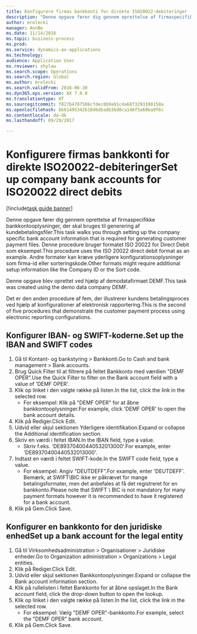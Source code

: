 ```yaml
--- 
title: Konfigurere firmas bankkonti for direkte ISO20022-debiteringer
description: "Denne opgave fører dig gennem oprettelse af firmaspecifikke bankkontooplysninger, der skal bruges til generering af kundebetalingsfiler."
author: mrolecki
manager: AnnBe
ms.date: 11/14/2016
ms.topic: business-process
ms.prod: 
ms.service: dynamics-ax-applications
ms.technology: 
audience: Application User
ms.reviewer: shylaw
ms.search.scope: Operations
ms.search.region: Global
ms.author: mrolecki
ms.search.validFrom: 2016-06-30
ms.dyn365.ops.version: AX 7.0.0
ms.translationtype: HT
ms.sourcegitcommit: f827b4787506cfdec8b9a91c4a68f3293190158a
ms.openlocfilehash: 6b61495342b18d6dbadb36d8ca146f5a68ba9f6c
ms.contentlocale: da-dk
ms.lasthandoff: 09/29/2017

---
```

# <a name="set-up-company-bank-accounts-for-iso20022-direct-debits"></a><span data-ttu-id="b9c26-103">Konfigurere firmas bankkonti for direkte ISO20022-debiteringer</span><span class="sxs-lookup"><span data-stu-id="b9c26-103">Set up company bank accounts for ISO20022 direct debits</span></span>

[!include[task guide banner](../../includes/task-guide-banner.md)]

<span data-ttu-id="b9c26-104">Denne opgave fører dig gennem oprettelse af firmaspecifikke bankkontooplysninger, der skal bruges til generering af kundebetalingsfiler.</span><span class="sxs-lookup"><span data-stu-id="b9c26-104">This task walks you through setting up the company specific bank account information that is required for generating customer payment files.</span></span> <span data-ttu-id="b9c26-105">Denne procedure bruger formatet ISO 20022 for Direct Debit som eksempel.</span><span class="sxs-lookup"><span data-stu-id="b9c26-105">This procedure uses the ISO 20022 direct debit format as an example.</span></span> <span data-ttu-id="b9c26-106">Andre formater kan kræve yderligere konfigurationsoplysninger som firma-id eller sorteringskode.</span><span class="sxs-lookup"><span data-stu-id="b9c26-106">Other formats might require additional setup information like the Company ID or the Sort code.</span></span>



<span data-ttu-id="b9c26-107">Denne opgave blev oprettet ved hjælp af demodatafirmaet DEMF.</span><span class="sxs-lookup"><span data-stu-id="b9c26-107">This task was created using the demo data company DEMF.</span></span>



<span data-ttu-id="b9c26-108">Det er den anden procedure af fem, der illustrerer kundens betalingsproces ved hjælp af konfigurationer af elektronisk rapportering.</span><span class="sxs-lookup"><span data-stu-id="b9c26-108">This is the second of five procedures that demonstrate the customer payment process using electronic reporting configurations.</span></span>


## <a name="set-up-the-iban-and-swift-codes"></a><span data-ttu-id="b9c26-109">Konfigurer IBAN- og SWIFT-koderne.</span><span class="sxs-lookup"><span data-stu-id="b9c26-109">Set up the IBAN and SWIFT codes</span></span>
1. <span data-ttu-id="b9c26-110">Gå til Kontant- og bankstyring > Bankkonti.</span><span class="sxs-lookup"><span data-stu-id="b9c26-110">Go to Cash and bank management > Bank accounts.</span></span>
2. <span data-ttu-id="b9c26-111">Brug Quick Filter til at filtrere på feltet Bankkonto med værdien "DEMF OPER".</span><span class="sxs-lookup"><span data-stu-id="b9c26-111">Use the Quick Filter to filter on the Bank account field with a value of 'DEMF OPER'.</span></span>
3. <span data-ttu-id="b9c26-112">Klik op linket i den valgte række på listen.</span><span class="sxs-lookup"><span data-stu-id="b9c26-112">In the list, click the link in the selected row.</span></span>
    * <span data-ttu-id="b9c26-113">For eksempel: Klik på "DEMF OPER" for at åbne bankkontooplysninger.</span><span class="sxs-lookup"><span data-stu-id="b9c26-113">For example, click 'DEMF OPER' to open the bank account details.</span></span>  
4. <span data-ttu-id="b9c26-114">Klik på Rediger.</span><span class="sxs-lookup"><span data-stu-id="b9c26-114">Click Edit.</span></span>
5. <span data-ttu-id="b9c26-115">Udvid eller skjul sektionen Yderligere identifikation.</span><span class="sxs-lookup"><span data-stu-id="b9c26-115">Expand or collapse the Additional identification section.</span></span>
6. <span data-ttu-id="b9c26-116">Skriv en værdi i feltet IBAN.</span><span class="sxs-lookup"><span data-stu-id="b9c26-116">In the IBAN field, type a value.</span></span>
    * <span data-ttu-id="b9c26-117">Skriv f.eks. 'DE89370400440532013000'.</span><span class="sxs-lookup"><span data-stu-id="b9c26-117">For example, enter 'DE89370400440532013000'.</span></span>  
7. <span data-ttu-id="b9c26-118">Indtast en værdi i feltet SWIFT-kode.</span><span class="sxs-lookup"><span data-stu-id="b9c26-118">In the SWIFT code field, type a value.</span></span>
    * <span data-ttu-id="b9c26-119">For eksempel: Angiv "DEUTDEFF".</span><span class="sxs-lookup"><span data-stu-id="b9c26-119">For example, enter 'DEUTDEFF'.</span></span>    <span data-ttu-id="b9c26-120">Bemærk, at SWIFT\BIC ikke er påkrævet for mange betalingsformater, men det anbefales at få det registreret for en bankkonto.</span><span class="sxs-lookup"><span data-stu-id="b9c26-120">Please note that SWIFT \ BIC is not mandatory for many payment formats however it is recommended to have it registered for a bank account.</span></span>  
8. <span data-ttu-id="b9c26-121">Klik på Gem.</span><span class="sxs-lookup"><span data-stu-id="b9c26-121">Click Save.</span></span>

## <a name="set-up-a-bank-account-for-the-legal-entity"></a><span data-ttu-id="b9c26-122">Konfigurer en bankkonto for den juridiske enhed</span><span class="sxs-lookup"><span data-stu-id="b9c26-122">Set up a bank account for the legal entity</span></span>
1. <span data-ttu-id="b9c26-123">Gå til Virksomhedsadministration > Organisationer > Juridiske enheder.</span><span class="sxs-lookup"><span data-stu-id="b9c26-123">Go to Organization administration > Organizations > Legal entities.</span></span>
2. <span data-ttu-id="b9c26-124">Klik på Rediger.</span><span class="sxs-lookup"><span data-stu-id="b9c26-124">Click Edit.</span></span>
3. <span data-ttu-id="b9c26-125">Udvid eller skjul sektionen Bankkontooplysninger.</span><span class="sxs-lookup"><span data-stu-id="b9c26-125">Expand or collapse the Bank account information section.</span></span>
4. <span data-ttu-id="b9c26-126">Klik på rullelisten i feltet Bankkonto for at åbne opslaget.</span><span class="sxs-lookup"><span data-stu-id="b9c26-126">In the Bank account field, click the drop-down button to open the lookup.</span></span>
5. <span data-ttu-id="b9c26-127">Klik op linket i den valgte række på listen.</span><span class="sxs-lookup"><span data-stu-id="b9c26-127">In the list, click the link in the selected row.</span></span>
    * <span data-ttu-id="b9c26-128">For eksempel: Vælg "DEMF OPER"-bankkonto.</span><span class="sxs-lookup"><span data-stu-id="b9c26-128">For example, select the "DEMF OPER" bank account.</span></span>  
6. <span data-ttu-id="b9c26-129">Klik på Gem.</span><span class="sxs-lookup"><span data-stu-id="b9c26-129">Click Save.</span></span>


